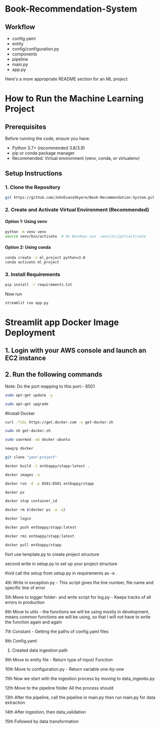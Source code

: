 # Book-Recommendation-System

## Workflow
- config.yaml
- entity
- config/configuration.py
- components
- pipeline
- main.py
- app.py

Here's a more appropriate README section for an ML project:

# How to Run the Machine Learning Project

## Prerequisites

Before running the code, ensure you have:

- Python 3.7+ (recommended 3.8/3.9)
- pip or conda package manager
- Recommended: Virtual environment (venv, conda, or virtualenv)

## Setup Instructions

### 1. Clone the Repository
```bash
git https://github.com/JohnEvansOkyere/Book-Recommendation-System.git

```

### 2. Create and Activate Virtual Environment (Recommended)

#### Option 1: Using venv
```bash
python -m venv venv
source venv/bin/activate  # On Windows use `venv\Scripts\activate`
```

#### Option 2: Using conda
```bash
conda create -n ml_project python=3.8
conda activate ml_project
```

### 3. Install Requirements
```bash
pip install -r requirements.txt
```

Now run
```bash
streamlit run app.py
```


# Streamlit app Docker Image Deployment

## 1. Login with your AWS console and launch an EC2 instance
## 2. Run the following commands

Note: Do the port mapping to this port:- 8501


```bash
sudo apt-get update -y
```
```bash
sudo apt-get upgrade
```

#Install Docker

```bash
curl -fsSL https://get.docker.com -o get-docker.sh
```

```bash
sudo sh get-docker.sh
```

```bash
sudo usermod -aG docker ubuntu
```

```bash
newgrp docker
```

```bash
git clone "your-project"
```

```bash
docker build -t entbappy/stapp:latest . 
```

```bash
docker images -a  
```

```bash
docker run -d -p 8501:8501 entbappy/stapp 
```

```bash
docker ps  
```

```bash
docker stop container_id
```

```bash
docker rm $(docker ps -a -q)
```
```bash
docker login 
```
```bash
docker push entbappy/stapp:latest 
```
```bash
docker rmi entbappy/stapp:latest
```
```bash
docker pull entbappy/stapp
```



fisrt
use template.py to create project structure

second
write in setup.py to set up your project structure

third
call the setup from setup.py in requirements as -e .

4th
Write in exception.py - This script gives the line number, file name and specific line of error

5th
Move to logger folder-  and write script for log.py - Keeps tracks of all errors in production

6th
Move to utils - the functions we will be using mostly in development, means common functions we will be using, so that I will not have to write the function again and again

7th
Constant - Getting the paths of config.yaml files

8th
Config.yaml
1. Created data ingestion path

9th
Move to entity file - Return type of input/ Function

10th
Move to configuration.py - Return variable one-by-one

11th
Now we start with the ingestion process by moving to data_ingestio.py

12th
Move to the pipeline folder
All the process should 

13th
After the pipeline, call the pipeline in main.py
then run main.py for data extraction

14th
After ingestion, then data_validation

15th
Followed by data transformation